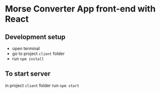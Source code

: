 # Morse Converter App front-end with React

## Development setup
- open terminal
- go to project `client` folder
- run `npm install`

## To start server
in project `client` folder run `npm start`